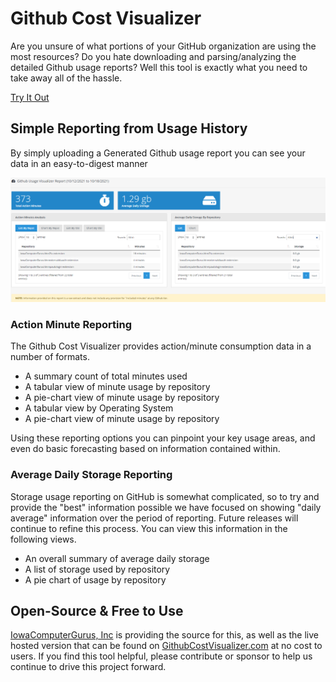 # Github Cost Visualizer

Are you unsure of what portions of your GitHub organization are using the most resources?  Do you hate downloading and parsing/analyzing the detailed Github usage reports?  Well this tool is exactly what you need to take away all of the hassle.

[Try It Out](https://www.githubcostvisualizer.com)

## Simple Reporting from Usage History

By simply uploading a Generated Github usage report you can see your data in an easy-to-digest manner

![Sample Report](https://github.com/IowaComputerGurus/github-cost-visualizer/blob/main/.github/report-sample.png)

### Action Minute Reporting

The Github Cost Visualizer provides action/minute consumption data in a number of formats.

* A summary count of total minutes used
* A tabular view of minute usage by repository
* A pie-chart view of minute usage by repository
* A tabular view by Operating System
* A pie-chart view of minute usage by repository

Using these reporting options you can pinpoint your key usage areas, and even do basic forecasting based on information contained within.

### Average Daily Storage Reporting

Storage usage reporting on GitHub is somewhat complicated, so to try and provide the "best" information possible we have focused on showing "daily average" information over the period of reporting.  Future releases will continue to refine this process.  You can view this information in the following views.

* An overall summary of average daily storage
* A list of storage used by repository
* A pie chart of usage by repository

## Open-Source & Free to Use

[IowaComputerGurus, Inc](https://www.iowacomputergurus.com) is providing the source for this, as well as the live hosted version that can be found on [GithubCostVisualizer.com](https://www.githubcostvisualizer.com) at no cost to users.  If you find this tool helpful, please contribute or sponsor to help us continue to drive this project forward.
